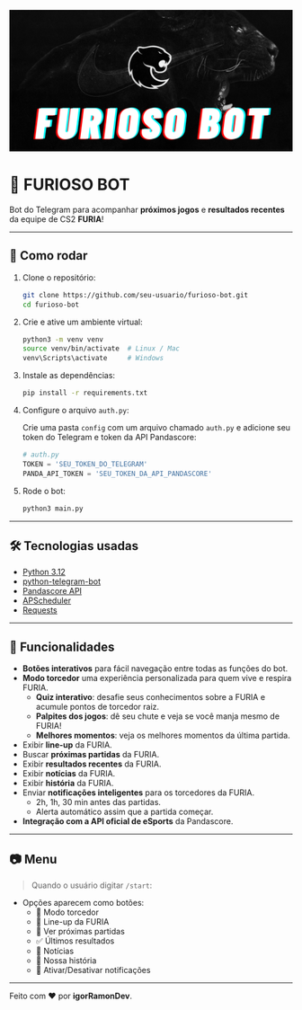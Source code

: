 ![Furioso Bot](assets/imgs/FURIOSO-BOT.png)

# 🦍 FURIOSO BOT

Bot do Telegram para acompanhar **próximos jogos** e **resultados recentes** da equipe de CS2 **FURIA**!

---

## 🚀 Como rodar

1. Clone o repositório:

    ```bash
    git clone https://github.com/seu-usuario/furioso-bot.git
    cd furioso-bot
    ```

2. Crie e ative um ambiente virtual:

    ```bash
    python3 -m venv venv
    source venv/bin/activate  # Linux / Mac
    venv\Scripts\activate     # Windows
    ```

3. Instale as dependências:

    ```bash
    pip install -r requirements.txt
    ```

4. Configure o arquivo `auth.py`:

    Crie uma pasta `config` com um arquivo chamado `auth.py` e adicione seu token do Telegram e token da API Pandascore:

    ```python
    # auth.py
    TOKEN = 'SEU_TOKEN_DO_TELEGRAM'
    PANDA_API_TOKEN = 'SEU_TOKEN_DA_API_PANDASCORE'
    ```

5. Rode o bot:

    ```bash
    python3 main.py
    ```

---

## 🛠 Tecnologias usadas

- [Python 3.12](https://www.python.org/)
- [python-telegram-bot](https://python-telegram-bot.org/)
- [Pandascore API](https://developers.pandascore.co/)
- [APScheduler](https://apscheduler.readthedocs.io/)
- [Requests](https://requests.readthedocs.io/)

---

## 🎯 Funcionalidades

- **Botões interativos** para fácil navegação entre todas as funções do bot.
- **Modo torcedor** uma experiência personalizada para quem vive e respira FURIA.
    - **Quiz interativo**: desafie seus conhecimentos sobre a FURIA e acumule pontos de torcedor raiz.
    - **Palpites dos jogos**: dê seu chute e veja se você manja mesmo de FURIA!
    - **Melhores momentos**: veja os melhores momentos da última partida.
- Exibir **line-up** da FURIA.
- Buscar **próximas partidas** da FURIA.
- Exibir **resultados recentes** da FURIA.
- Exibir **notícias** da FURIA.
- Exibir **história** da FURIA.
- Enviar **notificações inteligentes** para os torcedores da FURIA.
    - 2h, 1h, 30 min antes das partidas.
    - Alerta automático assim que a partida começar.
- **Integração com a API oficial de eSports** da Pandascore.
---

## 📷 Menu

> Quando o usuário digitar `/start`:

- Opções aparecem como botões:
  - 🐾 Modo torcedor
  - 🎯 Line-up da FURIA
  - 📅 Ver próximas partidas
  - ✅ Últimos resultados
  - 📰 Notícias
  - 📖 Nossa história
  - 🔔 Ativar/Desativar notificações

---

Feito com ❤️ por **igorRamonDev**.
